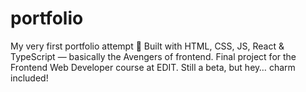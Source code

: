 # portfolio
My very first portfolio attempt 🚀 Built with HTML, CSS, JS, React &amp; TypeScript — basically the Avengers of frontend. Final project for the Frontend Web Developer course at EDIT. Still a beta, but hey… charm included!
